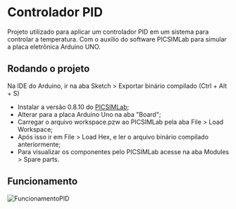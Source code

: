 # Controlador PID

Projeto utilizado para aplicar um controlador PID em um sistema para controlar a temperatura. Com o auxilio do software PICSIMLab para simular a placa eletrônica Arduino UNO.

## Rodando o projeto

Na IDE do Arduino, ir na aba Sketch > Exportar binário compilado (Ctrl + Alt + S)

- Instalar a versão 0.8.10 do [PICSIMLab](https://sourceforge.net/projects/picsim/);
- Alterar para a placa Arduino Uno na aba "Board"; 
- Carregar o arquivo workspace.pzw ao PICSIMLab pela aba File > Load Workspace;
- Após isso ir em File > Load Hex, e ler o arquivo binário compilado anteriormente;
- Para visualizar os componentes pelo PICSIMLab acesse na aba Modules > Spare parts.

## Funcionamento

<img src="/assets/FuncionamentoPID.png" alt="FuncionamentoPID"/>
